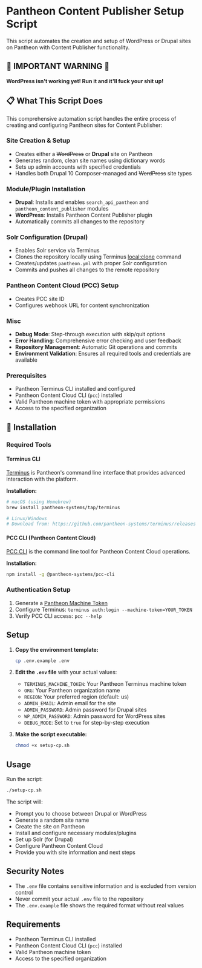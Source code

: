 # Pantheon Content Publisher Setup Script

This script automates the creation and setup of WordPress or Drupal sites on Pantheon with Content Publisher functionality.

## 🚨 **IMPORTANT WARNING** 🚨
**WordPress isn't working yet! Run it and it'll fuck your shit up!**

## 📋 **What This Script Does**

This comprehensive automation script handles the entire process of creating and configuring Pantheon sites for Content Publisher:

### **Site Creation & Setup**
- Creates either a ~~WordPress~~ or **Drupal** site on Pantheon
- Generates random, clean site names using dictionary words
- Sets up admin accounts with specified credentials
- Handles both Drupal 10 Composer-managed and ~~WordPress~~ site types

### **Module/Plugin Installation**
- **Drupal**: Installs and enables `search_api_pantheon` and `pantheon_content_publisher` modules
- **WordPress**: Installs Pantheon Content Publisher plugin
- Automatically commits all changes to the repository

### **Solr Configuration (Drupal)**
- Enables Solr service via Terminus
- Clones the repository locally using Terminus [local:clone](https://docs.pantheon.io/terminus/commands/local-clone) command 
- Creates/updates `pantheon.yml` with proper Solr configuration
- Commits and pushes all changes to the remote repository

### **Pantheon Content Cloud (PCC) Setup**
- Creates PCC site ID
- Configures webhook URL for content synchronization

### **Misc**
- **Debug Mode**: Step-through execution with skip/quit options
- **Error Handling**: Comprehensive error checking and user feedback
- **Repository Management**: Automatic Git operations and commits
- **Environment Validation**: Ensures all required tools and credentials are available

### **Prerequisites**
- Pantheon Terminus CLI installed and configured
- Pantheon Content Cloud CLI (`pcc`) installed
- Valid Pantheon machine token with appropriate permissions
- Access to the specified organization

## 🔧 **Installation**

### **Required Tools**

#### **Terminus CLI**
[Terminus](https://docs.pantheon.io/terminus) is Pantheon's command line interface that provides advanced interaction with the platform.

**Installation:**
```bash
# macOS (using Homebrew)
brew install pantheon-systems/tap/terminus

# Linux/Windows
# Download from: https://github.com/pantheon-systems/terminus/releases
```

#### **PCC CLI (Pantheon Content Cloud)**
[PCC CLI](https://www.npmjs.com/package/@pantheon-systems/pcc-cli) is the command line tool for Pantheon Content Cloud operations.

**Installation:**
```bash
npm install -g @pantheon-systems/pcc-cli
```

### **Authentication Setup**
1. Generate a [Pantheon Machine Token](https://docs.pantheon.io/machine-tokens)
2. Configure Terminus: `terminus auth:login --machine-token=YOUR_TOKEN`
3. Verify PCC CLI access: `pcc --help`

## Setup

1. **Copy the environment template:**
   ```bash
   cp .env.example .env
   ```

2. **Edit the `.env` file** with your actual values:
   - `TERMINUS_MACHINE_TOKEN`: Your Pantheon Terminus machine token
   - `ORG`: Your Pantheon organization name
   - `REGION`: Your preferred region (default: us)
   - `ADMIN_EMAIL`: Admin email for the site
   - `ADMIN_PASSWORD`: Admin password for Drupal sites
   - `WP_ADMIN_PASSWORD`: Admin password for WordPress sites
   - `DEBUG_MODE`: Set to `true` for step-by-step execution

3. **Make the script executable:**
   ```bash
   chmod +x setup-cp.sh
   ```

## Usage

Run the script:
```bash
./setup-cp.sh
```

The script will:
- Prompt you to choose between Drupal or WordPress
- Generate a random site name
- Create the site on Pantheon
- Install and configure necessary modules/plugins
- Set up Solr (for Drupal)
- Configure Pantheon Content Cloud
- Provide you with site information and next steps

## Security Notes

- The `.env` file contains sensitive information and is excluded from version control
- Never commit your actual `.env` file to the repository
- The `.env.example` file shows the required format without real values

## Requirements

- Pantheon Terminus CLI installed
- Pantheon Content Cloud CLI (`pcc`) installed
- Valid Pantheon machine token
- Access to the specified organization
